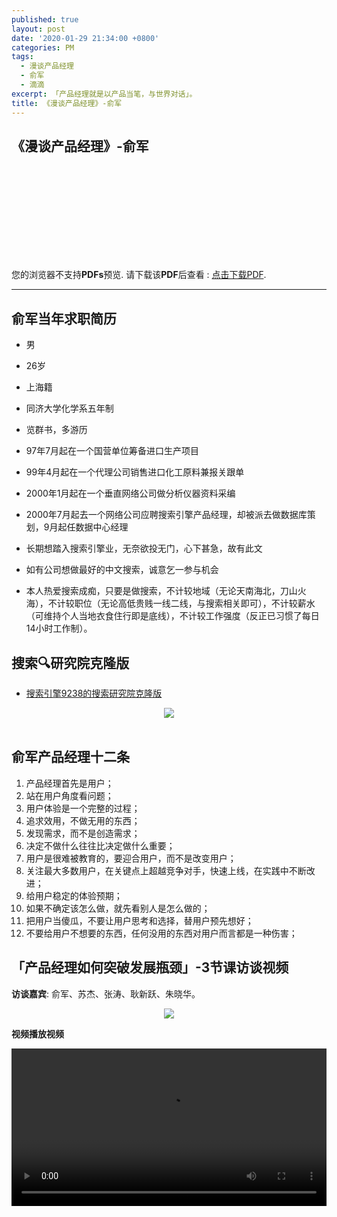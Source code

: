 ```yaml
---
published: true
layout: post
date: '2020-01-29 21:34:00 +0800'
categories: PM
tags:
  - 漫谈产品经理
  - 俞军
  - 滴滴
excerpt: 「产品经理就是以产品当笔，与世界对话」。
title: 《漫谈产品经理》-俞军
---
```

## 《漫谈产品经理》-俞军

<object data="https://www.bobinsun.cn/assets/pdf/%E6%BC%AB%E8%B0%88%E4%BA%A7%E5%93%81%E7%BB%8F%E7%90%86.pdf" type="application/pdf" width="100%" height="1000px">
    <embed src="https://www.bobinsun.cn/assets/pdf/%E6%BC%AB%E8%B0%88%E4%BA%A7%E5%93%81%E7%BB%8F%E7%90%86.pdf">
        <p>您的浏览器不支持<b>PDFs</b>预览. 请下载该<b>PDF</b>后查看 : <a href="https://www.bobinsun.cn/assets/pdf/Technologies-QA-Based-on-KG.pdf">点击下载PDF</a>.</p>
</object>

---

## 俞军当年求职简历

* 男
* 26岁
* 上海籍
* 同济大学化学系五年制
* 览群书，多游历
* 97年7月起在一个国营单位筹备进口生产项目
* 99年4月起在一个代理公司销售进口化工原料兼报关跟单
* 2000年1月起在一个垂直网络公司做分析仪器资料采编
* 2000年7月起去一个网络公司应聘搜索引擎产品经理，却被派去做数据库策划，9月起任数据中心经理
* 长期想踏入搜索引擎业，无奈欲投无门，心下甚急，故有此文
* 如有公司想做最好的中文搜索，诚意乞一参与机会

* 本人热爱搜索成痴，只要是做搜索，不计较地域（无论天南海北，刀山火海），不计较职位（无论高低贵贱一线二线，与搜索相关即可），不计较薪水（可维持个人当地衣食住行即是底线），不计较工作强度（反正已习惯了每日14小时工作制）。

## 搜索🔍研究院克隆版

* [搜索引擎9238的搜索研究院克隆版](https://www.dianbo.org/9238/)

<div align="center"><img src="https://www.bobinsun.cn/assets/images/sousuo-9238.png"/></div>
<br>

## 俞军产品经理十二条

1. 产品经理首先是用户；
2. 站在用户角度看问题；
3. 用户体验是一个完整的过程；
4. 追求效用，不做无用的东西；
5. 发现需求，而不是创造需求；
6. 决定不做什么往往比决定做什么重要；
7. 用户是很难被教育的，要迎合用户，而不是改变用户；
8. 关注最大多数用户，在关键点上超越竞争对手，快速上线，在实践中不断改进；
9. 给用户稳定的体验预期；
10. 如果不确定该怎么做，就先看别人是怎么做的；
11. 把用户当傻瓜，不要让用户思考和选择，替用户预先想好；
12. 不要给用户不想要的东西，任何没用的东西对用户而言都是一种伤害；

## 「产品经理如何突破发展瓶颈」-3节课访谈视频

**访谈嘉宾**: 俞军、苏杰、张涛、耿新跃、朱晓华。

<div align="center"><img src="https://www.bobinsun.cn/assets/images/yujun_01.png"/></div>

**视频播放视频**

<video src="https://player.youku.com/embed/XNDA5Nzk5NTEyOA==?client_id=bcb351355605cb9e&password=&autoplay=true#m.xin361t.com&onPlayEnd=function(){var%20b=document.getElementById(%22related%22).getElementsByTagName(%22a%22),a=b[0].href;a==location.pathname&&(a=b[1].href);location.href=a}" controls="controls" width="100%" height="auto"/>
